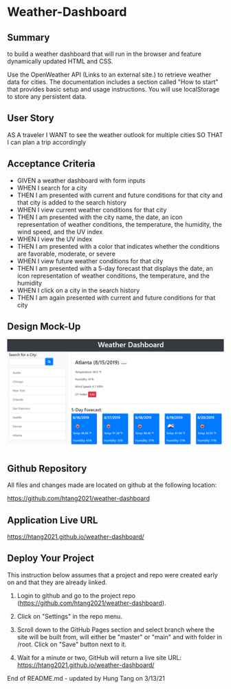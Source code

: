 # Weather-Dashboard

## Summary
to build a weather dashboard that will run in the browser and feature dynamically updated HTML and CSS.

Use the OpenWeather API (Links to an external site.) to retrieve weather data for cities. The documentation includes a section called "How to start" that provides basic setup and usage instructions. You will use localStorage to store any persistent data.

## User Story
AS A traveler
I WANT to see the weather outlook for multiple cities
SO THAT I can plan a trip accordingly

## Acceptance Criteria
- GIVEN a weather dashboard with form inputs
- WHEN I search for a city
- THEN I am presented with current and future conditions for that city and that city is added to the search history
- WHEN I view current weather conditions for that city
- THEN I am presented with the city name, the date, an icon representation of weather conditions, the temperature, the humidity, the wind speed, and the UV index
- WHEN I view the UV index
- THEN I am presented with a color that indicates whether the conditions are favorable, moderate, or severe
- WHEN I view future weather conditions for that city
- THEN I am presented with a 5-day forecast that displays the date, an icon representation of weather conditions, the temperature, and the humidity
- WHEN I click on a city in the search history
- THEN I am again presented with current and future conditions for that city

## Design Mock-Up

![](assets/images/06-server-side-apis-homework-demo.png)

## Github Repository
All files and changes made are located on github at the following location:

https://github.com/htang2021/weather-dashboard

## Application Live URL
https://htang2021.github.io/weather-dashboard/

## Deploy Your Project
This instruction below assumes that a project and repo were created early on and that they are already linked.
1. Login to github and go to the project repo (https://github.com/htang2021/weather-dashboard).

2. Click on "Settings" in the repo menu.

3. Scroll down to the GitHub Pages section and select branch where the site will be built from, will either be "master" or "main" and with folder in /root.  Click on "Save" button next to it.

4. Wait for a minute or two, GitHub will return a live site URL:
https://htang2021.github.io/weather-dashboard/

End of README.md - updated by Hung Tang on 3/13/21
